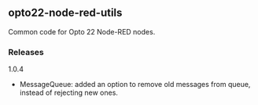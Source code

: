 ## opto22-node-red-utils

Common code for Opto 22 Node-RED nodes.


### Releases 

1.0.4
 * MessageQueue: added an option to remove old messages from queue, instead of rejecting new ones.
